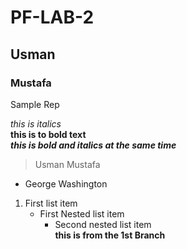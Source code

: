 # PF-LAB-2
## Usman
### Mustafa  
Sample Rep  

*this is italics*  
**this is to bold text**  
***this is bold and italics at the same time***
> Usman Mustafa
- George Washington  
1. First list item
    - First Nested list item
        - Second nested list item  
**this is from the 1st Branch**  
